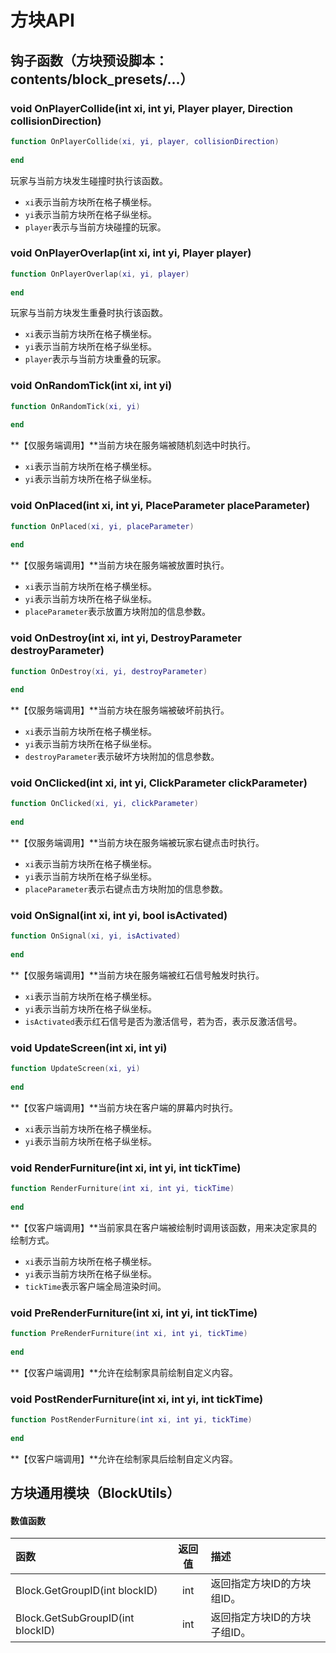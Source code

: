 # 方块API

## 钩子函数（方块预设脚本：contents/block\_presets/...）

### void OnPlayerCollide\(int xi, int yi, Player player, Direction collisionDirection\)

```lua
function OnPlayerCollide(xi, yi, player, collisionDirection)
    
end
```

玩家与当前方块发生碰撞时执行该函数。

* `xi`表示当前方块所在格子横坐标。
* `yi`表示当前方块所在格子纵坐标。
* `player`表示与当前方块碰撞的玩家。

### void OnPlayerOverlap\(int xi, int yi, Player player\)

```lua
function OnPlayerOverlap(xi, yi, player)
    
end
```

玩家与当前方块发生重叠时执行该函数。

* `xi`表示当前方块所在格子横坐标。
* `yi`表示当前方块所在格子纵坐标。
* `player`表示与当前方块重叠的玩家。

### void OnRandomTick\(int xi, int yi\)

```lua
function OnRandomTick(xi, yi)
    
end
```

**【仅服务端调用】**当前方块在服务端被随机刻选中时执行。

* `xi`表示当前方块所在格子横坐标。
* `yi`表示当前方块所在格子纵坐标。

### void OnPlaced\(int xi, int yi, PlaceParameter placeParameter\)

```lua
function OnPlaced(xi, yi, placeParameter)
    
end
```

**【仅服务端调用】**当前方块在服务端被放置时执行。

* `xi`表示当前方块所在格子横坐标。
* `yi`表示当前方块所在格子纵坐标。
* `placeParameter`表示放置方块附加的信息参数。

### void OnDestroy\(int xi, int yi, DestroyParameter destroyParameter\)

```lua
function OnDestroy(xi, yi, destroyParameter)
    
end
```

**【仅服务端调用】**当前方块在服务端被破坏前执行。

* `xi`表示当前方块所在格子横坐标。
* `yi`表示当前方块所在格子纵坐标。
* `destroyParameter`表示破坏方块附加的信息参数。

### void OnClicked\(int xi, int yi, ClickParameter clickParameter\)

```lua
function OnClicked(xi, yi, clickParameter)
    
end
```

**【仅服务端调用】**当前方块在服务端被玩家右键点击时执行。

* `xi`表示当前方块所在格子横坐标。
* `yi`表示当前方块所在格子纵坐标。
* `placeParameter`表示右键点击方块附加的信息参数。

### void OnSignal\(int xi, int yi, bool isActivated\)

```lua
function OnSignal(xi, yi, isActivated)
    
end
```

**【仅服务端调用】**当前方块在服务端被红石信号触发时执行。

* `xi`表示当前方块所在格子横坐标。
* `yi`表示当前方块所在格子纵坐标。
* `isActivated`表示红石信号是否为激活信号，若为否，表示反激活信号。

### void UpdateScreen\(int xi, int yi\)

```lua
function UpdateScreen(xi, yi)
    
end
```

**【仅客户端调用】**当前方块在客户端的屏幕内时执行。

* `xi`表示当前方块所在格子横坐标。
* `yi`表示当前方块所在格子纵坐标。

### void RenderFurniture\(int xi, int yi, int tickTime\)

```lua
function RenderFurniture(int xi, int yi, tickTime)
    
end
```

**【仅客户端调用】**当前家具在客户端被绘制时调用该函数，用来决定家具的绘制方式。

* `xi`表示当前方块所在格子横坐标。
* `yi`表示当前方块所在格子纵坐标。
* `tickTime`表示客户端全局渲染时间。

### void PreRenderFurniture\(int xi, int yi, int tickTime\)

```lua
function PreRenderFurniture(int xi, int yi, tickTime)
    
end
```

**【仅客户端调用】**允许在绘制家具前绘制自定义内容。

### void PostRenderFurniture\(int xi, int yi, int tickTime\)

```lua
function PostRenderFurniture(int xi, int yi, tickTime)
    
end
```

**【仅客户端调用】**允许在绘制家具后绘制自定义内容。

## 方块通用模块（BlockUtils）

#### 数值函数

| 函数 | 返回值 | 描述 |
| :--- | :---: | :--- |
| Block.GetGroupID\(int blockID\) | int | 返回指定方块ID的方块组ID。 |
| Block.GetSubGroupID\(int blockID\) | int | 返回指定方块ID的方块子组ID。 |

